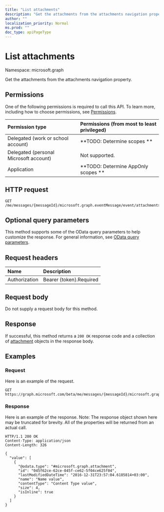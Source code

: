 ```yaml
---
title: "List attachments"
description: "Get the attachments from the attachments navigation property."
author: ""
localization_priority: Normal
ms.prod: ""
doc_type: apiPageType
---
```


# List attachments

Namespace: microsoft.graph

Get the attachments from the attachments navigation property.

## Permissions
One of the following permissions is required to call this API. To learn more, including how to choose permissions, see [Permissions](/concepts/permissions-reference.md).

|Permission type|Permissions (from most to least privileged)|
|:---|:---|
|Delegated (work or school account)|**TODO: Determine scopes **|
|Delegated (personal Microsoft account)|Not supported.|
|Application|**TODO: Determine AppOnly scopes **|

## HTTP request
<!-- {
  "blockType": "ignored"
}
-->
``` http
GET /me/messages/{messageId}/microsoft.graph.eventMessage/event/attachments
```

## Optional query parameters
This method supports some of the OData query parameters to help customize the response. For general information, see [OData query parameters](/graph/query-parameters).

## Request headers
|Name|Description|
|:---|:---|
|Authorization|Bearer {token}.Required|

## Request body
Do not supply a request body for this method.

## Response
If successful, this method returns a `200 OK` response code and a collection of [attachment](../resources/attachment.md) objects in the response body.

## Examples

### Request
Here is an example of the request.
<!-- {
  "blockType": "request",
  "name": "get_attachment"
}
-->
``` http
GET https://graph.microsoft.com/beta/me/messages/{messageId}/microsoft.graph.eventMessage/event/attachments
```

### Response
Here is an example of the response. Note: The response object shown here may be truncated for brevity. All of the properties will be returned from an actual call.
<!-- {
  "blockType": "response",
  "truncated": true,
  "@odata.type": "collection(microsoft.graph.attachment)"
}
-->
``` http
HTTP/1.1 200 OK
Content-Type: application/json
Content-Length: 326

{
  "value": [
    {
      "@odata.type": "#microsoft.graph.attachment",
      "id": "045f62ce-62ce-045f-ce62-5f04ce625f04",
      "lastModifiedDateTime": "2016-12-31T23:57:04.6185814+03:00",
      "name": "Name value",
      "contentType": "Content Type value",
      "size": 4,
      "isInline": true
    }
  ]
}
```

